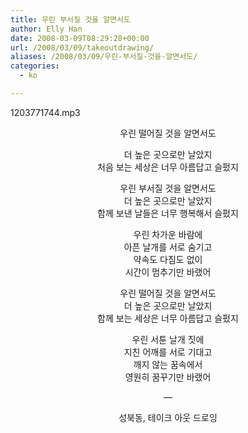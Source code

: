 ```yaml
---
title: 우린 부서질 것을 알면서도
author: Elly Han
date: 2008-03-09T08:29:28+00:00
url: /2008/03/09/takeoutdrawing/
aliases: /2008/03/09/우린-부서질-것을-알면서도/
categories:
  - ko

---
```

1203771744.mp3</a><div style="text-align:center;">
  우린 떨어질 것을 알면서도
</div><div style="text-align:center;">
  더 높은 곳으로만 날았지<br />처음 보는 세상은 너무 아름답고 슬펐지</p> <p>
    우린 부서질 것을 알면서도<br />더 높은 곳으로만 날았지<br />함께 보낸 날들은 너무 행복해서 슬펐지
  </p><p>
    우린 차가운 바람에<br />아픈 날개를 서로 숨기고<br />약속도 다짐도 없이<br />시간이 멈추기만 바랬어
  </p><p>
    우린 떨어질 것을 알면서도<br />더 높은 곳으로만 날았지<br />함께 보는 세상은 너무 아름답고 슬펐지
  </p><p>
    우린 서툰 날개 짓에<br />지친 어깨를 서로 기대고<br />깨지 않는 꿈속에서<br />영원히 꿈꾸기만 바랬어
  </p><p>
    &#8212;
  </p><p>
    성북동, 테이크 아웃 드로잉</div>